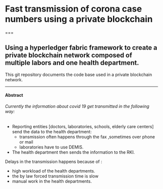 # Fast transmission of corona case numbers using a private blockchain 
===
## Using a hyperledger fabric framework to create a private blockchain network composed of multiple labors and one health department.

This git repository documents the code base used in a private blockchain network.
___
#### Abstract
######  Currently the information about covid 19 get transmitted in the following way: 

  * Reporting entities [doctors, laboratories, schools, elderly care centers] send the data to the health department: 
      * transmission often happens through the fax ,sometimes over phone or mail 
      * laboratories have to use DEMIS.
  * The health department then sends the information to the RKI.

Delays in the transmission happens because of :

  * high workload of the health departments.
  * the by law forced transmission time is slow
  * manual work in the health departments.
    
